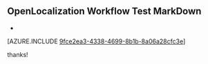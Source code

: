 ## OpenLocalization Workflow Test MarkDown
* 

[AZURE.INCLUDE [9fce2ea3-4338-4699-8b1b-8a06a28cfc3e](calleeMd1.md)]

 
thanks!